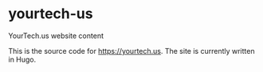 # yourtech-us
YourTech.us website content

This is the source code for https://yourtech.us. The site is currently written in Hugo.


